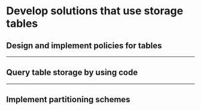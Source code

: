 # Develop solutions that use storage tables

## Design and implement policies for tables

---- 

## Query table storage by using code

----

## Implement partitioning schemes
